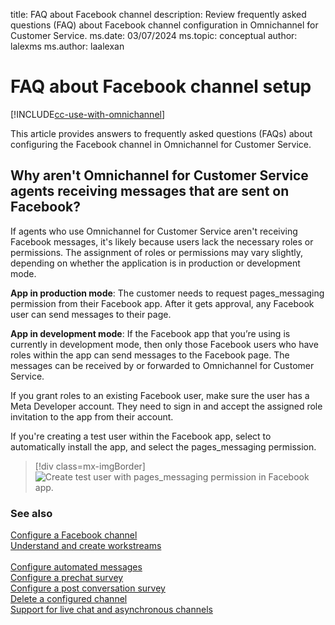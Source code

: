title: FAQ about Facebook channel
description: Review frequently asked questions (FAQ) about Facebook channel configuration in Omnichannel for Customer Service.
ms.date: 03/07/2024
ms.topic: conceptual
author: lalexms
ms.author: laalexan

# FAQ about Facebook channel setup

[!INCLUDE[cc-use-with-omnichannel](../../includes/cc-use-with-omnichannel.md)]

This article provides answers to frequently asked questions (FAQs) about configuring the Facebook channel in Omnichannel for Customer Service.

## Why aren't Omnichannel for Customer Service agents receiving messages that are sent on Facebook? 

If agents who use Omnichannel for Customer Service aren't receiving Facebook messages, it's likely because users lack the necessary roles or permissions. The assignment of roles or permissions may vary slightly, depending on whether the application is in production or development mode. 

**App in production mode**: The customer needs to request pages_messaging permission from their Facebook app. After it gets approval, any Facebook user can send messages to their page. 

**App in development mode**: If the Facebook app that you’re using is currently in development mode, then only those Facebook users who have roles within the app can send messages to the Facebook page. The messages can be received by or forwarded to Omnichannel for Customer Service. 

If you grant roles to an existing Facebook user, make sure the user has a Meta Developer account. They need to sign in and accept the assigned role invitation to the app from their account. 

If you're creating a test user within the Facebook app, select to automatically install the app, and select the pages_messaging permission.​

> [!div class=mx-imgBorder]
> ![Create test user with pages_messaging permission in Facebook app.](../media/facebook-test-account-configure.png "Create Facebook app test user with pages_messaging permission")

### See also

[Configure a Facebook channel](configure-facebook-channel.md)<br>
[Understand and create workstreams](create-workstreams.md)<br>  
[Configure automated messages](configure-automated-message.md)<br> 
[Configure a prechat survey](configure-pre-chat-survey.md)<br> 
[Configure a post conversation survey](configure-post-conversation-survey.md)<br>
[Delete a configured channel](delete-channel.md)<br>
[Support for live chat and asynchronous channels](card-support-in-channels.md)
